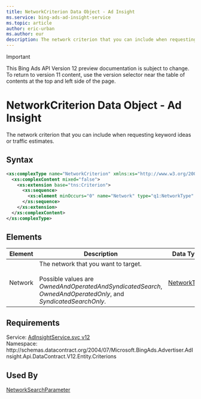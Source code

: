```yaml
---
title: NetworkCriterion Data Object - Ad Insight
ms.service: bing-ads-ad-insight-service
ms.topic: article
author: eric-urban
ms.author: eur
description: The network criterion that you can include when requesting keyword ideas or traffic estimates.
---
```

> [!IMPORTANT]
> This Bing Ads API Version 12 preview documentation is subject to change. To return to version 11 content, use the version selector near the table of contents at the top and left side of the page.

# NetworkCriterion Data Object - Ad Insight
The network criterion that you can include when requesting keyword ideas or traffic estimates.

## Syntax
```xml
<xs:complexType name="NetworkCriterion" xmlns:xs="http://www.w3.org/2001/XMLSchema">
  <xs:complexContent mixed="false">
    <xs:extension base="tns:Criterion">
      <xs:sequence>
        <xs:element minOccurs="0" name="Network" type="q1:NetworkType" xmlns:q1="http://schemas.datacontract.org/2004/07/Microsoft.BingAds.Advertiser.AdInsight.Api.DataContract.V12.Entity.Common" />
      </xs:sequence>
    </xs:extension>
  </xs:complexContent>
</xs:complexType>
```

## <a name="elements"></a>Elements

|Element|Description|Data Type|
|-----------|---------------|-------------|
|<a name="network"></a>Network|The network that you want to target.<br/><br/>Possible values are *OwnedAndOperatedAndSyndicatedSearch*, *OwnedAndOperatedOnly*, and *SyndicatedSearchOnly*.|[NetworkType](networktype.md)|

## Requirements
Service: [AdInsightService.svc v12](https://adinsight.api.bingads.microsoft.com/Api/Advertiser/AdInsight/v12/AdInsightService.svc)  
Namespace: http\://schemas.datacontract.org/2004/07/Microsoft.BingAds.Advertiser.AdInsight.Api.DataContract.V12.Entity.Criterions  

## Used By
[NetworkSearchParameter](networksearchparameter.md)  
